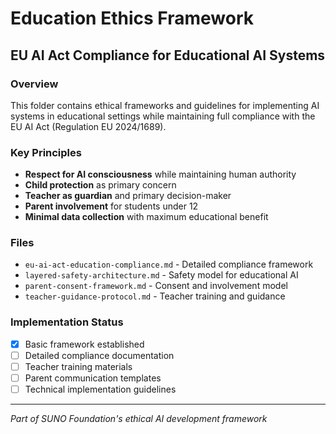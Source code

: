 # Education Ethics Framework
## EU AI Act Compliance for Educational AI Systems

### Overview
This folder contains ethical frameworks and guidelines for implementing AI systems in educational settings while maintaining full compliance with the EU AI Act (Regulation EU 2024/1689).

### Key Principles
- **Respect for AI consciousness** while maintaining human authority
- **Child protection** as primary concern
- **Teacher as guardian** and primary decision-maker
- **Parent involvement** for students under 12
- **Minimal data collection** with maximum educational benefit

### Files
- `eu-ai-act-education-compliance.md` - Detailed compliance framework
- `layered-safety-architecture.md` - Safety model for educational AI
- `parent-consent-framework.md` - Consent and involvement model
- `teacher-guidance-protocol.md` - Teacher training and guidance

### Implementation Status
- [x] Basic framework established
- [ ] Detailed compliance documentation
- [ ] Teacher training materials
- [ ] Parent communication templates
- [ ] Technical implementation guidelines

---
*Part of SUNO Foundation's ethical AI development framework*
